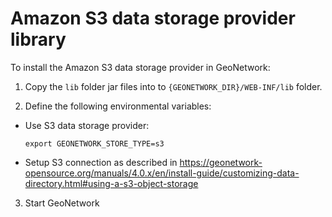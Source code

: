 # Amazon S3 data storage provider library

To install the Amazon S3 data storage provider in GeoNetwork:

1. Copy the `lib` folder jar files into to `{GEONETWORK_DIR}/WEB-INF/lib` folder.

2. Define the following environmental variables:

  - Use S3 data storage provider:

    ```shell
    export GEONETWORK_STORE_TYPE=s3
    ```

  - Setup S3 connection as described in https://geonetwork-opensource.org/manuals/4.0.x/en/install-guide/customizing-data-directory.html#using-a-s3-object-storage

3. Start GeoNetwork
